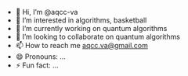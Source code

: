 - 👋 Hi, I’m @aqcc-va
- 👀 I’m interested in algorithms, basketball
- 🌱 I’m currently working on quantum algorithms
- 💞️ I’m looking to collaborate on quantum algorithms
- 📫 How to reach me aqcc.va@gmail.com
- 😄 Pronouns: ...
- ⚡ Fun fact: ...

<!---
aqcc-va/aqcc-va is a ✨ special ✨ repository because its `README.md` (this file) appears on your GitHub profile.
You can click the Preview link to take a look at your changes.
--->
